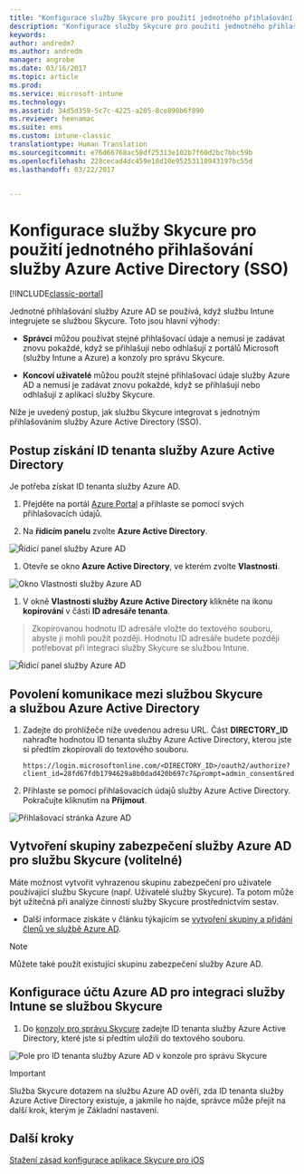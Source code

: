 ```yaml
---
title: "Konfigurace služby Skycure pro použití jednotného přihlašování služby Azure Active Directory | Dokumentace Microsoftu"
description: "Konfigurace služby Skycure pro použití jednotného přihlašování služby Azure Active Directory (SSO)"
keywords: 
author: andredm7
ms.author: andredm
manager: angrobe
ms.date: 03/16/2017
ms.topic: article
ms.prod: 
ms.service: microsoft-intune
ms.technology: 
ms.assetid: 34d5d359-5c7c-4225-a205-8ce890b6f890
ms.reviewer: heenamac
ms.suite: ems
ms.custom: intune-classic
translationtype: Human Translation
ms.sourcegitcommit: e76d66768ac58df25313e102b7f60d2bc7bbc59b
ms.openlocfilehash: 228cecad4dc459e18d10e95253118943197bc55d
ms.lasthandoff: 03/22/2017


---
```


# <a name="configure-skycure-to-use-azure-active-directory-single-sign-on-sso"></a>Konfigurace služby Skycure pro použití jednotného přihlašování služby Azure Active Directory (SSO)

[!INCLUDE[classic-portal](../includes/classic-portal.md)]

Jednotné přihlašování služby Azure AD se používá, když službu Intune integrujete se službou Skycure. Toto jsou hlavní výhody:

-   **Správci** můžou používat stejné přihlašovací údaje a nemusí je zadávat znovu pokaždé, když se přihlašují nebo odhlašují z portálů Microsoft (služby Intune a Azure) a konzoly pro správu Skycure.

-   **Koncoví uživatelé** můžou použít stejné přihlašovací údaje služby Azure AD a nemusí je zadávat znovu pokaždé, když se přihlašují nebo odhlašují z aplikací služby Skycure.

Níže je uvedený postup, jak službu Skycure integrovat s jednotným přihlašováním služby Azure Active Directory (SSO).

## <a name="to-retrieve-the-azure-active-directory-tenant-id"></a>Postup získání ID tenanta služby Azure Active Directory

Je potřeba získat ID tenanta služby Azure AD.

1.  Přejděte na portál [Azure Portal](https://portal.azure.com/) a přihlaste se pomocí svých přihlašovacích údajů.

2.  Na **řídicím panelu** zvolte **Azure Active Directory**.

![Řídicí panel služby Azure AD](../media/mtp/skycure-sso-1.png)

1.  Otevře se okno **Azure Active Directory**, ve kterém zvolte **Vlastnosti**.

![Okno Vlastnosti služby Azure AD](../media/mtp/skycure-sso-2.png)

1.  V okně **Vlastnosti služby Azure Active Directory** klikněte na ikonu **kopírování** v části **ID adresáře tenanta**.

> Zkopírovanou hodnotu ID adresáře vložte do textového souboru, abyste ji mohli použít později. Hodnotu ID adresáře budete později potřebovat při integraci služby Skycure se službou Intune.

![Řídicí panel služby Azure AD](../media/mtp/skycure-sso-3.png)

## <a name="allow-skycure-to-communicate-with-azure-active-directory"></a>Povolení komunikace mezi službou Skycure a službou Azure Active Directory

1.  Zadejte do prohlížeče níže uvedenou adresu URL. Část **DIRECTORY_ID** nahraďte hodnotou ID tenanta služby Azure Active Directory, kterou jste si předtím zkopírovali do textového souboru.

        https://login.microsoftonline.com/<DIRECTORY_ID>/oauth2/authorize?client_id=28fd67fdb1794629a8b0dad420b697c7&prompt=admin_consent&redirect_uri=https%3A%2F%2Fmc.skycure.com%2Fapi%2Fexternal%2Fmdm%2Faad_app_consent%2Fmanagement_callback&response_type=code

2.  Přihlaste se pomocí přihlašovacích údajů služby Azure Active Directory. Pokračujte kliknutím na **Přijmout**.

![Přihlašovací stránka Azure AD](../media/mtp/skycure-sso-4.png)

## <a name="create-an-azure-ad-security-group-for-skycure-optional"></a>Vytvoření skupiny zabezpečení služby Azure AD pro službu Skycure (volitelné)

Máte možnost vytvořit vyhrazenou skupinu zabezpečení pro uživatele používající službu Skycure (např. Uživatelé služby Skycure). Ta potom může být užitečná při analýze činností služby Skycure prostřednictvím sestav.

-   Další informace získáte v článku týkajícím se [vytvoření skupiny a přidání členů ve službě Azure AD](https://docs.microsoft.com/azure/active-directory/active-directory-groups-create-azure-portal).

> [!NOTE] 
> Můžete také použít existující skupinu zabezpečení služby Azure AD.

## <a name="configure-the-azure-ad-account-to-integrate-intune-with-skycure"></a>Konfigurace účtu Azure AD pro integraci služby Intune se službou Skycure

1.  Do [konzoly pro správu Skycure](https://aad.skycure.com/) zadejte ID tenanta služby Azure Active Directory, které jste si předtím uložili do textového souboru.

![Pole pro ID tenanta služby Azure AD v konzole pro správu Skycure](../media/mtp/skycure-sso-5.png)

> [!IMPORTANT] 
> Služba Skycure dotazem na službu Azure AD ověří, zda ID tenanta služby Azure Active Directory existuje, a jakmile ho najde, správce může přejít na další krok, kterým je Základní nastavení.

## <a name="next-steps"></a>Další kroky

[Stažení zásad konfigurace aplikace Skycure pro iOS](https://docs.microsoft.com/intune/deploy-use/download-skycure-ios-app-configuration-policy)

